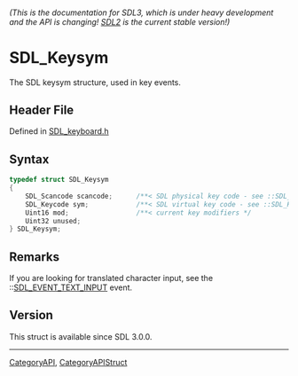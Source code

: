 ###### (This is the documentation for SDL3, which is under heavy development and the API is changing! [SDL2](https://wiki.libsdl.org/SDL2/) is the current stable version!)
# SDL_Keysym

The SDL keysym structure, used in key events.

## Header File

Defined in [SDL_keyboard.h](https://github.com/libsdl-org/SDL/blob/main/include/SDL3/SDL_keyboard.h)

## Syntax

```c
typedef struct SDL_Keysym
{
    SDL_Scancode scancode;      /**< SDL physical key code - see ::SDL_Scancode for details */
    SDL_Keycode sym;            /**< SDL virtual key code - see ::SDL_Keycode for details */
    Uint16 mod;                 /**< current key modifiers */
    Uint32 unused;
} SDL_Keysym;
```

## Remarks

If you are looking for translated character input, see the
::[SDL_EVENT_TEXT_INPUT](SDL_EVENT_TEXT_INPUT) event.

## Version

This struct is available since SDL 3.0.0.

----
[CategoryAPI](CategoryAPI), [CategoryAPIStruct](CategoryAPIStruct)

